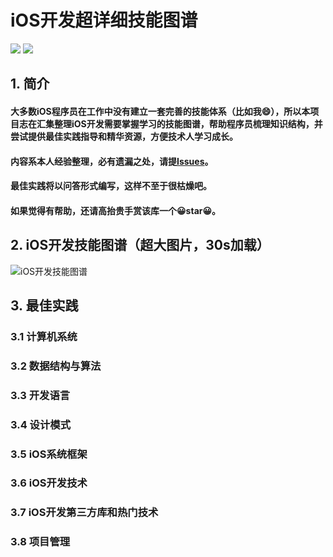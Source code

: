 # iOS开发超详细技能图谱

![](https://img.shields.io/badge/platform-iOS-brightgreen.svg)
![](https://img.shields.io/badge/coverage-50%25-yellow.svg)

## 1. 简介
#### 大多数iOS程序员在工作中没有建立一套完善的技能体系（比如我😄），所以本项目志在汇集整理iOS开发需要掌握学习的技能图谱，帮助程序员梳理知识结构，并尝试提供最佳实践指导和精华资源，方便技术人学习成长。
#### 内容系本人经验整理，必有遗漏之处，请提[Issues](https://github.com/SOHOVideo/iOS-Skill-Map/issues/new)。
#### 最佳实践将以问答形式编写，这样不至于很枯燥吧。
#### 如果觉得有帮助，还请高抬贵手赏该库一个😀**star**😀。

## 2. iOS开发技能图谱（超大图片，30s加载）

![iOS开发技能图谱](https://raw.githubusercontent.com/SOHOVideo/iOS-Skill-Map/master/iOS%E5%BC%80%E5%8F%91%E6%8A%80%E6%9C%AF%E8%B7%AF%E7%BA%BF.png)

## 3. 最佳实践
### 3.1 计算机系统
### 3.2 数据结构与算法
### 3.3 开发语言
### 3.4 设计模式
### 3.5 iOS系统框架
### 3.6 iOS开发技术
### 3.7 iOS开发第三方库和热门技术
### 3.8 项目管理